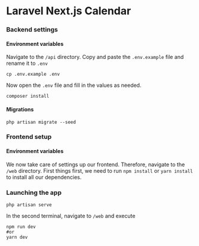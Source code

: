 # Laravel Next.js Calendar

### Backend settings

#### Environment variables

Navigate to the `/api` directory. Copy and paste the `.env.example` file and rename it to `.env`

```
cp .env.example .env
```

Now open the `.env` file and fill in the values as needed. 

```
composer install
```

#### Migrations

```
php artisan migrate --seed
```

### Frontend setup

#### Environment variables

We now take care of settings up our frontend. Therefore, navigate to the `/web` directory.
First things first, we need to run `npm install` or `yarn install` to install all our dependencies.

### Launching the app

```
php artisan serve
```

In the second terminal, navigate to `/web` and execute

```
npm run dev
#or
yarn dev
```
